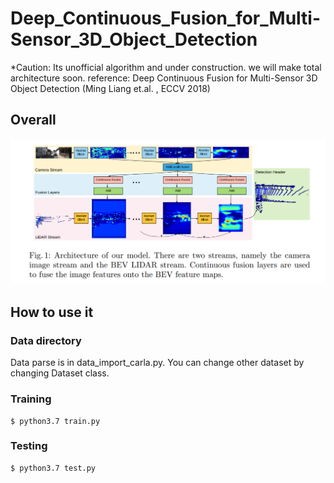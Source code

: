 # Deep_Continuous_Fusion_for_Multi-Sensor_3D_Object_Detection

*Caution: Its unofficial algorithm and under construction. we will make total architecture soon.
reference: Deep Continuous Fusion for Multi-Sensor 3D Object Detection (Ming Liang et.al. , ECCV 2018)

## Overall

![](./explain_figure/overall.png)





## How to use it

### Data directory 

Data parse is in data_import_carla.py. You can change other dataset by changing Dataset class. 

### Training

```
$ python3.7 train.py
```

### Testing

```
$ python3.7 test.py
```
